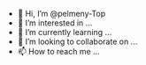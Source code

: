 - 👋 Hi, I’m @pelmeny-Top
- 👀 I’m interested in ...
- 🌱 I’m currently learning ...
- 💞️ I’m looking to collaborate on ...
- 📫 How to reach me ...

<!---
pelmeny-Top/pelmeny-Top is a ✨ special ✨ repository because its `README.md` (this file) appears on your GitHub profile.
You can click the Preview link to take a look at your changes.
--->
